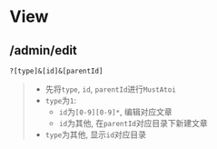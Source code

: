# View

## /admin/edit
```
?[type]&[id]&[parentId]
```

> - 先将`type`, `id`, `parentId`进行`MustAtoi`
> - `type`为`1`:
>   - `id`为`[0-9][0-9]*`, 编辑对应文章
>   - `id`为其他, 在`parentId`对应目录下新建文章
> - `type`为其他, 显示`id`对应目录
